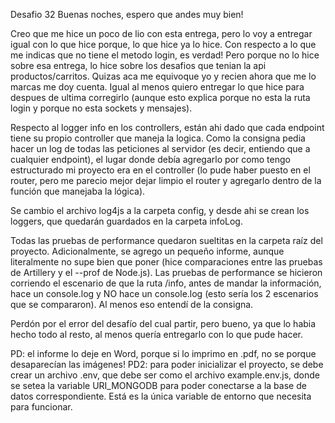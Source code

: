 Desafio 32
Buenas noches, espero que andes muy bien!



Creo que me hice un poco de lio con esta entrega, pero lo voy a entregar igual con lo que hice porque, lo que hice ya lo hice. Con respecto a lo que me indicas que no tiene el metodo login, es verdad! Pero porque no lo hice sobre esa entrega, lo hice sobre los desafios que tenian la api productos/carritos. Quizas aca me equivoque yo y recien ahora que me lo marcas me doy cuenta. Igual al menos quiero entregar lo que hice para despues de ultima corregirlo (aunque esto explica porque no esta la ruta login y porque no esta sockets y mensajes).



Respecto al logger info en los controllers, están ahi dado que cada endpoint tiene su propio controller que maneja la logica. Como la consigna pedia hacer un  log de todas las peticiones al servidor (es decir, entiendo que a cualquier endpoint), el lugar donde debía agregarlo por como tengo estructurado mi proyecto era en el controller (lo pude haber puesto en el router, pero me parecio mejor dejar limpio el router y agregarlo dentro de la función que manejaba la lógica). 



Se cambio el archivo log4js a la carpeta config, y desde ahi se crean los loggers, que quedarán guardados en la carpeta infoLog. 



Todas las pruebas de performance quedaron sueltitas en la carpeta raíz del proyecto. Adicionalmente, se agrego un pequeño informe, aunque literalmente no supe bien que poner (hice comparaciones entre las pruebas de Artillery y el --prof de Node.js). Las pruebas de performance se hicieron corriendo el escenario de que la ruta /info, antes de mandar la información, hace un console.log y NO hace un console.log (esto sería los 2 escenarios que se compararon). Al menos eso entendí de la consigna. 



Perdón por el error del desafío del cual partir, pero bueno, ya que lo habia hecho todo al resto, al menos quería entregarlo con lo que pude hacer.



PD: el informe lo deje en Word, porque si lo imprimo en .pdf, no se porque desaparecían las imágenes! 
PD2: para poder inicializar el proyecto, se debe crear un archivo .env, que debe ser como el archivo example.env.js, donde se setea la variable URI_MONGODB para poder conectarse a la base de datos correspondiente. Está es la única variable de entorno que necesita para funcionar.